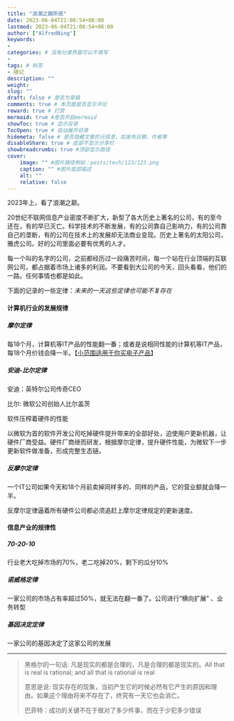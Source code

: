 ```yaml
---
title: "浪潮之巔所感"
date: 2023-06-04T21:08:54+08:00
lastmod: 2023-06-04T21:08:54+08:00
author: ["AlfredNing"]
keywords: 
- 
categories: # 没有分类界面可以不填写
- 
tags: # 标签
- 随记
description: ""
weight:
slug: ""
draft: false # 是否为草稿
comments: true # 本页面是否显示评论
reward: true # 打赏
mermaid: true #是否开启mermaid
showToc: true # 显示目录
TocOpen: true # 自动展开目录
hidemeta: false # 是否隐藏文章的元信息，如发布日期、作者等
disableShare: true # 底部不显示分享栏
showbreadcrumbs: true #顶部显示路径
cover:
    image: "" #图片路径例如：posts/tech/123/123.png
    caption: "" #图片底部描述
    alt: ""
    relative: false
---
```


2023年上，看了浪潮之巅。

20世纪不联网信息产业密度不断扩大，新型了各大历史上著名的公司，有的至今还在，有的早已灭亡。科学技术的不断发展，有的公司靠自己影响力，有的公司靠自己的垄断，有的公司在技术上的发展却无法商业变现。历史上著名的太阳公司，雅虎公司。好的公司里面必要有优秀的人才。

每一个叫的名字的公司，之前都经历过一段痛苦时间，每一个站在行业顶端的互联网公司，都占据着市场上诸多的利润。不要看到大公司的今天，回头看看，他们的一路。任何事情也都是如此。

下面的记录的一些定律：*未来的一天这些定律也可能不复存在*

#### 计算机行业的发展规律

##### 摩尔定律

每18个月，计算机等IT产品的性能翻一番；或者是说相同性能的计算机等IT产品，每18个月价钱会降一半。【<u>小范围适用于你买电子产品</u>】

##### 安迪-比尔定律

安迪：英特尔公司传奇CEO

比尔: 微软公司创始人比尔盖茨

软件压榨着硬件的性能

以微软为首的软件开发公司吃掉硬件提升带来的全部好处，迫使用户更新机器，让硬件厂商受益。硬件厂商继而研发，根据摩尔定律，提升硬件性能，为微软下一步更新软件做准备，形成完整生态链。

##### 反摩尔定律

一个IT公司如果今天和18个月前卖掉同样多的、同样的产品，它的营业额就会降一半。

反摩尔定律逼着所有硬件公司都必须追赶上摩尔定律规定的更新速度。

#### 信息产业的规律性

##### 70-20-10

行业老大吃掉市场的70%，老二吃掉20%，剩下的瓜分10%

##### 诺威格定律

一家公司的市场占有率超过50%，就无法在翻一番了。公司进行“横向扩展” 、业务转型

##### 基因决定定律

一家公司的基因决定了这家公司的发展

---

> 黑格尔的一句话: 凡是现实的都是合理的，凡是合理的都是现实的。All that is real is rational; and all that is rational is real
>
> 意思是说: 现实存在的现象，当初产生它的时候必然有它产生的原因和理由。如果这个理由将来不存在了，终究有一天它也会消亡。
>
> 巴菲特：成功的关键不在于做对了多少件事，而在于少犯多少错误



